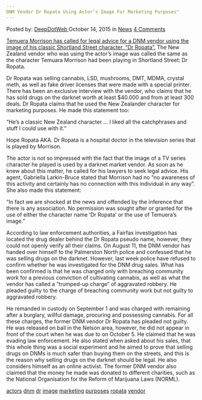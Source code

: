```yaml
---
DNM Vendor Dr Ropata Using Actor’s Image For Marketing Purposes"
---
```

<article class="post-listing post-11773 post type-post status-publish format-standard hentry category-news tag-actors tag-dnm tag-dr tag-image tag-marketing tag-purposes tag-ropata tag-vendor">
<div class="post-inner">
<span>Posted by: <a href="https://www.deepdotweb.com/author/admin/" title="">DeepDotWeb </a></span>
<span>October 14, 2015</span>
<span>in <a href="https://www.deepdotweb.com/category/news/" rel="category tag">News</a></span>
<span><a href="https://www.deepdotweb.com/2015/10/14/dnm-vendor-dr-ropata-using-actors-image-for-marketing-purposes/#comments">4 Comments</a></span>


<p><a href="http://www.stuff.co.nz/entertainment/celebrities/72820355/Actors-image-used-to-sell-drugs-on-dark-web">Temuera Morrison has called for legal advice for a DNM vendor using the image of his classic Shortland Street character, “Dr Ropata”.</a> The New Zealand vendor who was using the actor’s image was called the same as the character Temuara Morrison had been playing in Shortland Street: Dr Ropata.</p>
<p>Dr Ropata was selling cannabis, LSD, mushrooms, DMT, MDMA, crystal meth, as well as fake driver licenses that were made with a special printer. There has been an exclusive interview with the vendor, who claims that he has sold drugs on the darknet worth at least $40.000 and from at least 300 deals. Dr Ropata claims that he used the New Zealander character for marketing purposes. He made this statement too:</p>
<p>&#8220;He&#8217;s a classic New Zealand character &#8230; I liked all the catchphrases and stuff I could use with it.&#8221;</p>
<p>Hope Ropata AKA. Dr Ropata is a hospital doctor in the television series that is played by Morrison.</p>
<p>The actor is not so impressed with the fact that the image of a TV series character he played is used by a darknet market vendor. As soon as he knew about this matter, he called for his lawyers to seek legal advice. His agent, Gabriella Larkin-Bruce stated that Morrison had no &#8220;no awareness of this activity and certainly has no connection with this individual in any way&#8221;. She also made this statement:</p>
<p>&#8220;In fact we are shocked at the news and offended by the inference that there is any association. No permission was sought after or granted for the use of either the character name &#8216;Dr Ropata&#8217; or the use of Temuera&#8217;s image.&#8221;</p>
<p>According to law enforcement authorities, a Fairfax investigation has located the drug dealer behind the Dr Ropata pseudo name, however, they could not openly verify all their claims. On August 11, the DNM vendor has handed over himself to the Palmerston North police and confessed that he was selling drugs on the darknet. However, last week police have refused to confirm whether he was investigated for the DNM drug sales. What has been confirmed is that he was charged only with breaching community work for a previous conviction of cultivating cannabis, as well as what the vendor has called a &#8220;trumped-up charge” of aggravated robbery. He pleaded guilty to the charge of breaching community work but not guilty to aggravated robbery.</p>
<p>He remanded in custody on September 1 and was charged with remaining after a burglary, willful damage, procuring and possessing cannabis. For all these charges, the former DNM vendor Dr Ropata has pleaded not guilty. He was released on bail in the Nelson area, however, he did not appear in front of the court when he was due to on October 5. He claimed that he was evading law enforcement. He also stated when asked about his sales, that this whole thing was a social experiment and he aimed to prove that selling drugs on DNMs is much safer than buying them on the streets, and this is the reason why selling drugs on the darknet should be legal. He also considers himself as an online activist. The former DNM vendor also claimed that the money he made was donated to different charities, such as the National Organisation for the Reform of Marijuana Laws (NORML).</p>
</div>
<a href="https://www.deepdotweb.com/tag/actors/" rel="tag">actors</a> <a href="https://www.deepdotweb.com/tag/dnm/" rel="tag">dnm</a> <a href="https://www.deepdotweb.com/tag/dr/" rel="tag">dr</a> <a href="https://www.deepdotweb.com/tag/image/" rel="tag">image</a> <a href="https://www.deepdotweb.com/tag/marketing/" rel="tag">marketing</a> <a href="https://www.deepdotweb.com/tag/purposes/" rel="tag">purposes</a> <a href="https://www.deepdotweb.com/tag/ropata/" rel="tag">ropata</a> <a href="https://www.deepdotweb.com/tag/vendor/" rel="tag">vendor</a></span> <span style="display:none" class="updated">2015-10-14